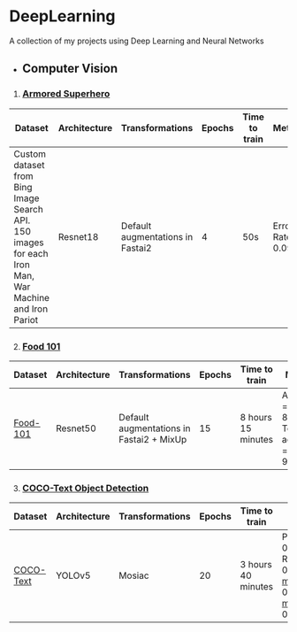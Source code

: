 # DeepLearning
A collection of my projects using Deep Learning and Neural Networks

* ## Computer Vision
1. ### [Armored Superhero](https://github.com/mayuresh23sawant/DeepLearning/tree/master/ArmoredSuperhero)

| Dataset | Architecture | Transformations | Epochs | Time to train | Metrics |
| ------ | ------ | ------ | ------ | ------ | ------ | 
| Custom dataset from Bing Image Search API. 150 images for each Iron Man, War Machine and Iron Pariot | Resnet18 | Default augmentations in Fastai2 | 4 | 50s | Error Rate= 0.0952 |

2. ### [Food 101](https://github.com/mayuresh23sawant/DeepLearning/tree/master/Food-101)

| Dataset | Architecture | Transformations | Epochs | Time to train | Metrics |
| ------ | ------ | ------ | ------ | ------ | ------ | 
| [Food-101](http://data.vision.ee.ethz.ch/cvl/food-101.tar.gz) | Resnet50 | Default augmentations in Fastai2 + MixUp | 15 | 8 hours 15 minutes | Accuracy = 89.33% Top 5 accuracy = 98.17% |

3. ### [COCO-Text Object Detection](https://github.com/m23sawant/DeepLearning/tree/master/COCO-Text-ObjectDetection)

| Dataset | Architecture | Transformations | Epochs | Time to train | Metrics |
| ------ | ------ | ------ | ------ | ------ | ------ | 
| [COCO-Text](https://bgshih.github.io/cocotext/) | YOLOv5 | Mosiac | 20 | 3 hours 40 minutes | Precision: 0.34, Recall: 0.704, mAP@0.5: 0.58, mAP@0.95: 0.265 |
